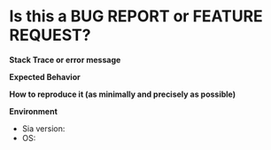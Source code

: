 <!-- This form is for bug reports and feature requests only.

If you're looking for help check [Discord](https://discord.gg/sia) and the Sia [website](sia.tech).

Please make sure the bug report doesn't already exist in the GitHub issues.
-->

# Is this a BUG REPORT or FEATURE REQUEST?

**Stack Trace or error message**

**Expected Behavior**

**How to reproduce it (as minimally and precisely as possible)**

**Environment**
* Sia version:
* OS:
